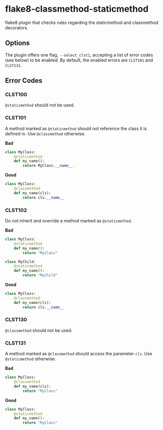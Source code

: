 # flake8-classmethod-staticmethod
flake8 plugin that checks rules regarding the staticmethod and classmethod decorators.

## Options

The plugin offers one flag, `--select_clst1`, accepting a list of error
codes (see below) to be enabled. By default, the enabled errors
are `CLST101` and `CLST131`.

## Error Codes

### CLST100

`@staticmethod` should not be used.

### CLST101

A method marked as `@staticmethod` should not reference the class it
is defined in. Use `@classmethod` otherwise.

**Bad** 
```python
class MyClass:
    @staticmethod
    def my_name():
        return MyClass.__name__
```

**Good** 
```python
class MyClass:
    @classmethod
    def my_name(cls):
        return cls.__name__
```

### CLST102

Do not inherit and override a method marked as `@staticmethod`.

**Bad** 
```python
class MyClass:
    @staticmethod
    def my_name():
        return "MyClass"

class MyChild:
    @staticmethod
    def my_name():
        return "MyChild"
```

**Good** 
```python
class MyClass:
    @classmethod
    def my_name(cls):
        return cls.__name__
```

### CLST130

`@classmethod` should not be used.

### CLST131

A method marked as `@classmethod` should access the parameter `cls`.
Use `@staticmethod` otherwise.

**Bad** 
```python
class MyClass:
    @classmethod
    def my_name(cls):
        return "MyClass"
```

**Good** 
```python
class MyClass:
    @staticmethod
    def my_name():
        return "MyClass"
```
